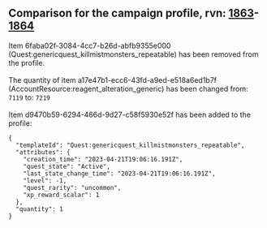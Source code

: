 ## Comparison for the campaign profile, rvn: [1863](https://github.com/PRO100KatYT/FortniteProfileRevisions/tree/main/profiles/campaign/1863%20campaign.json)-[1864](https://github.com/PRO100KatYT/FortniteProfileRevisions/tree/main/profiles/campaign/1864%20campaign.json)

Item 6faba02f-3084-4cc7-b26d-abfb9355e000 (Quest:genericquest_killmistmonsters_repeatable) has been removed from the profile.
<br><br>
The quantity of item a17e47b1-ecc6-43fd-a9ed-e518a6ed1b7f (AccountResource:reagent_alteration_generic) has been changed from: `7119` to: `7219`
<br><br>
Item d9470b59-6294-466d-9d27-c58f5930e52f has been added to the profile:

```
{
  "templateId": "Quest:genericquest_killmistmonsters_repeatable",
  "attributes": {
    "creation_time": "2023-04-21T19:06:16.191Z",
    "quest_state": "Active",
    "last_state_change_time": "2023-04-21T19:06:16.191Z",
    "level": -1,
    "quest_rarity": "uncommon",
    "xp_reward_scalar": 1
  },
  "quantity": 1
}
```

<br><br>
